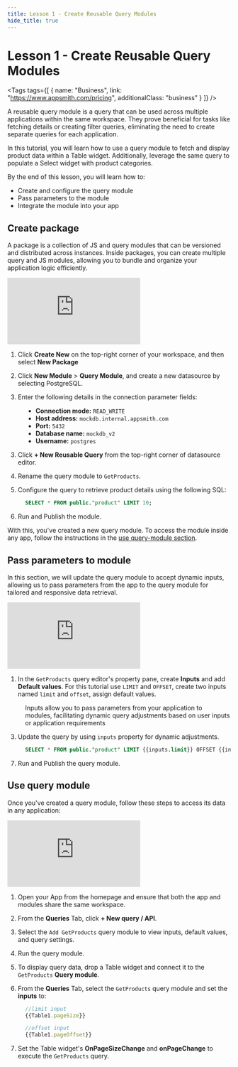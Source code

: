 ```yaml
---
title: Lesson 1 - Create Reusable Query Modules
hide_title: true
---
```


<!-- vale off -->

<div className="tag-wrapper">
 <h1>Lesson 1 - Create Reusable Query Modules</h1>

<Tags
tags={[
{ name: "Business", link: "https://www.appsmith.com/pricing", additionalClass: "business" }
]}
/>

</div>

<!-- vale on -->

A reusable query module is a query that can be used across multiple applications within the same workspace. They prove beneficial for tasks like fetching details or creating filter queries, eliminating the need to create separate queries for each application.


In this tutorial, you will learn how to use a query module to fetch and display product data within a Table widget. Additionally, leverage the same query to populate a Select widget with product categories.

By the end of this lesson, you will learn how to:

* Create and configure the query module
* Pass parameters to the module
* Integrate the module into your app


## Create package

A package is a collection of JS and query modules that can be versioned and distributed across instances. Inside packages, you can create multiple query and JS modules, allowing you to bundle and organize your application logic efficiently.


<div style={{ position: "relative", paddingBottom: "calc(50.520833333333336% + 41px)", height: "0", width: "100%" }}>
  <iframe src="https://demo.arcade.software/IPU9f2WQccAiY8oalORZ?embed" frameborder="0" loading="lazy" webkitallowfullscreen mozallowfullscreen allowfullscreen style={{ position: "absolute", top: "0", left: "0", width: "100%", height: "100%", colorScheme: "light" }} title="Appsmith | Connect Data">
  </iframe>
</div>

1. Click **Create New** on the top-right corner of your workspace, and then select **New Package**

2. Click **New Module** > **Query Module**, and create a new datasource by selecting PostgreSQL.

3. Enter the following details in the connection parameter fields:

<dd>

* **Connection mode:** `READ_WRITE`
* **Host address:** `mockdb.internal.appsmith.com`
* **Port:** `5432`
* **Database name:** `mockdb_v2`
* **Username:** `postgres`

</dd>

3. Click **+ New Reusable Query** from the top-right corner of datasource editor.

4. Rename the query module to `GetProducts`.

5. Configure the query to retrieve product details using the following SQL:


<dd>

```sql
SELECT * FROM public."product" LIMIT 10;
```

</dd>

6. Run and Publish the module. 

With this, you've created a new query module. To access the module inside any app, follow the instructions in the [use query-module section](#use-query-module).






## Pass parameters to module


In this section, we will update the query module to accept dynamic inputs, allowing us to pass parameters from the app to the query module for tailored and responsive data retrieval. 


<div style={{ position: "relative", paddingBottom: "calc(50.520833333333336% + 41px)", height: "0", width: "100%" }}>
  <iframe src="https://demo.arcade.software/5c0ccNd04T81vRQGaqru?embed" frameborder="0" loading="lazy" webkitallowfullscreen mozallowfullscreen allowfullscreen style={{ position: "absolute", top: "0", left: "0", width: "100%", height: "100%", colorScheme: "light" }} title="Appsmith | Connect Data">
  </iframe>
</div>

1. In the `GetProducts` query editor's property pane, create **Inputs** and add **Default values**. For this tutorial use `LIMIT` and `OFFSET`, create two inputs named `limit` and `offset`, assign default values.

<dd>

Inputs allow you to pass parameters from your application to modules, facilitating dynamic query adjustments based on user inputs or application requirements

</dd>



3. Update the query by using `inputs` property for dynamic adjustments. 

<dd>


```sql
SELECT * FROM public."product" LIMIT {{inputs.limit}} OFFSET {{inputs.offset}};
```

</dd>

7. Run and Publish the query module.

## Use query module

Once you've created a query module, follow these steps to access its data in any application:



<div style={{ position: "relative", paddingBottom: "calc(50.520833333333336% + 41px)", height: "0", width: "100%" }}>
  <iframe src="https://demo.arcade.software/ut7D5qD3Osxmg5NjMGHm?embed" frameborder="0" loading="lazy" webkitallowfullscreen mozallowfullscreen allowfullscreen style={{ position: "absolute", top: "0", left: "0", width: "100%", height: "100%", colorScheme: "light" }} title="Appsmith | Connect Data">
  </iframe>
</div>


1. Open your App from the homepage and ensure that both the app and modules share the same workspace.

2. From the **Queries** Tab, click **+ New query / API**.

3. Select the `Add GetProducts` query module to view inputs, default values, and query settings.

4. Run the query module.

5. To display query data, drop a Table widget and connect it to the `GetProducts` **Query module**.

6. From the **Queries** Tab, select the `GetProducts` query module and set the **inputs** to:

<dd>

```js
//limit input
{{Table1.pageSize}}

//offset input
{{Table1.pageOffset}}
```

</dd>

7. Set the Table widget's **OnPageSizeChange** and **onPageChange** to execute the `GetProducts` query. 


